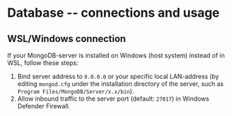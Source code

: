 # Database -- connections and usage

## WSL/Windows connection

If your MongoDB-server is installed on Windows (host system) instead of in WSL, follow these steps:

1. Bind server address to `0.0.0.0` or your specific local LAN-address (by editing `mongod.cfg` under the installation directory of the server, such as `Program Files/MongoDB/Server/x.x/bin`).
2. Allow inbound traffic to the server port (default: `27017`) in Windows Defender Firewall.
